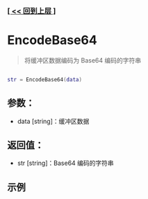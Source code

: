 ### [[ << 回到上层 ]](index.md)

# EncodeBase64

> 将缓冲区数据编码为 Base64 编码的字符串

```lua

str = EncodeBase64(data)

```

## 参数：

+ data [string]：缓冲区数据

## 返回值：

+ str [string]：Base64 编码的字符串

## 示例

```lua

```